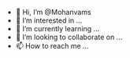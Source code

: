 - 👋 Hi, I’m @Mohanvams
- 👀 I’m interested in ...
- 🌱 I’m currently learning ...
- 💞️ I’m looking to collaborate on ...
- 📫 How to reach me ...

<!---
Mohanvams/Mohanvams is a ✨ special ✨ repository because its `README.md` (this file) appears on your GitHub profile.
You can click the Preview link to take a look at your changes.
--->
